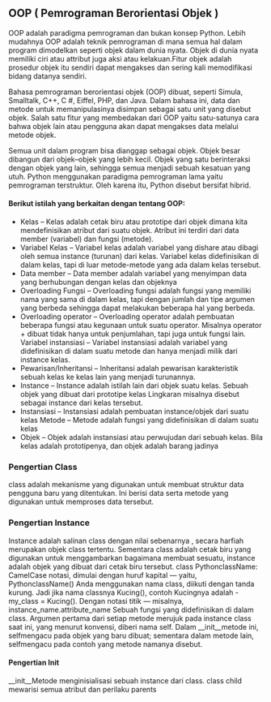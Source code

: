 ## OOP ( Pemrograman Berorientasi Objek )

OOP adalah paradigma pemrograman dan bukan konsep Python. Lebih mudahnya OOP adalah teknik pemrograman di mana semua hal dalam program dimodelkan seperti objek dalam dunia nyata. Objek di dunia nyata memiliki ciri atau attribut juga aksi atau kelakuan.Fitur objek adalah prosedur objek itu sendiri dapat mengakses dan sering kali memodifikasi bidang datanya sendiri. 

Bahasa pemrograman berorientasi objek (OOP) dibuat, seperti Simula, Smalltalk, C++, C #, Eiffel, 
PHP, dan Java. Dalam bahasa ini, data dan metode untuk memanipulasinya disimpan sebagai satu unit 
yang disebut objek. Salah satu fitur yang membedakan dari OOP yaitu satu-satunya cara bahwa objek 
lain atau pengguna akan dapat mengakses data melalui metode objek. 

Semua unit dalam program bisa dianggap sebagai objek. Objek besar dibangun dari objek–objek yang 
lebih kecil. Objek yang satu berinteraksi dengan objek yang lain, sehingga semua menjadi sebuah 
kesatuan yang utuh. Python menggunakan paradigma pemrograman lama yaitu pemrograman terstruktur. 
Oleh karena itu, Python disebut bersifat hibrid.

#### Berikut istilah yang berkaitan dengan tentang OOP:
- Kelas – Kelas adalah cetak biru atau prototipe dari objek dimana kita mendefinisikan atribut dari suatu objek. Atribut ini terdiri dari data member (variabel) dan fungsi (metode).
- Variabel Kelas – Variabel kelas adalah variabel yang dishare atau dibagi oleh semua instance (turunan) dari kelas. Variabel kelas didefinisikan di dalam kelas, tapi di luar metode-metode yang ada dalam kelas tersebut.
- Data member – Data member adalah variabel yang menyimpan data yang berhubungan dengan kelas dan objeknya
- Overloading Fungsi – Overloading fungsi adalah fungsi yang memiliki nama yang sama di dalam kelas, tapi dengan jumlah dan tipe argumen yang berbeda sehingga dapat melakukan beberapa hal yang berbeda.
- Overloading operator – Overloading operator adalah pembuatan beberapa fungsi atau kegunaan untuk suatu operator. Misalnya operator + dibuat tidak hanya untuk penjumlahan, tapi juga untuk fungsi lain.
Variabel instansiasi – Variabel instansiasi adalah variabel yang didefinisikan di dalam suatu metode dan hanya menjadi milik dari instance kelas.
- Pewarisan/Inheritansi – Inheritansi adalah pewarisan karakteristik sebuah kelas ke kelas lain yang menjadi turunannya.
- Instance – Instance adalah istilah lain dari objek suatu kelas. Sebuah objek yang dibuat dari prototipe kelas Lingkaran misalnya disebut sebagai instance dari kelas tersebut.
- Instansiasi – Instansiasi adalah pembuatan instance/objek dari suatu kelas
Metode – Metode adalah fungsi yang didefinisikan di dalam suatu kelas
- Objek – Objek adalah instansiasi atau perwujudan dari sebuah kelas. Bila kelas adalah prototipenya, dan objek adalah barang jadinya

### Pengertian Class
class adalah mekanisme yang digunakan untuk membuat struktur data pengguna baru yang ditentukan. Ini berisi data serta metode yang digunakan untuk memproses data tersebut.

### Pengertian Instance
Instance adalah salinan class dengan nilai sebenarnya , secara harfiah merupakan objek class tertentu.
Sementara class adalah cetak biru yang digunakan untuk menggambarkan bagaimana membuat sesuatu, instance adalah objek yang dibuat dari cetak biru tersebut.
class PythonclassName:
CamelCase notasi, dimulai dengan huruf kapital — yaitu, PythonclassName()
Anda menggunakan nama class, diikuti dengan tanda kurung. Jadi jika nama classnya Kucing(), contoh Kucingnya adalah - my_class = Kucing().
Dengan notasi titik — misalnya, instance_name.attribute_name
Sebuah fungsi yang didefinisikan di dalam class.
Argumen pertama dari setiap metode merujuk pada instance class saat ini, yang menurut konvensi, diberi nama self. Dalam __init__metode ini, selfmengacu pada objek yang baru dibuat; sementara dalam metode lain, selfmengacu pada contoh yang metode namanya disebut. 

#### Pengertian Init
__init__Metode menginisialisasi sebuah instance dari class.
class child mewarisi semua atribut dan perilaku parents